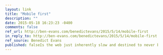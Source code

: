 ```yaml
---
layout: link
title: "Mobile first"
description: ""
date: 2015-05-18 16:23:23 -0400
comments: false
ref_url: http://ben-evans.com/benedictevans/2015/5/14/mobile-first
in_reply_to: http://ben-evans.com/benedictevans/2015/5/14/mobile-first
ref_source: Benedict Evans
published: falseIs the web just inherently slow and destined to never be able to compete with the performance offered by a native platform? (Spoiler: No. No it is not.)
---
```

